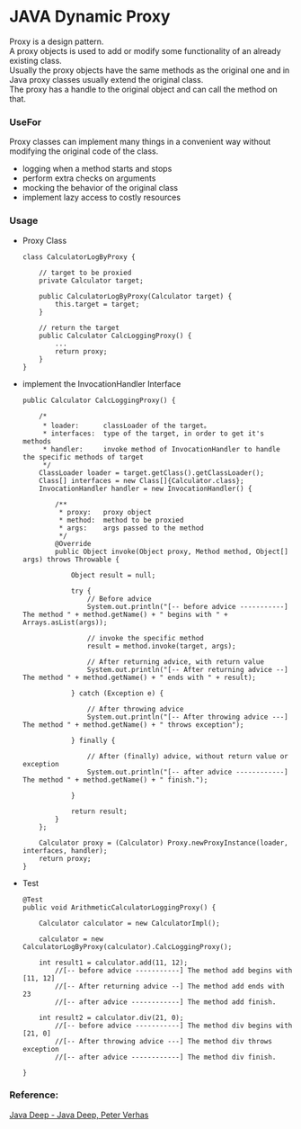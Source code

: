 # JAVA Dynamic Proxy

Proxy is a design pattern. <br>
A proxy objects is used to add or modify some functionality of an already existing class. <br>
Usually the proxy objects have the same methods as the original one and in Java proxy classes usually extend the original class. <br>
The proxy has a handle to the original object and can call the method on that.


### UseFor

Proxy classes can implement many things in a convenient way without modifying the original code of the class. 

* logging when a method starts and stops
* perform extra checks on arguments
* mocking the behavior of the original class
* implement lazy access to costly resources


### Usage

* Proxy Class

    ```
    class CalculatorLogByProxy {
    
        // target to be proxied
        private Calculator target;
    
        public CalculatorLogByProxy(Calculator target) {
            this.target = target;
        }
    
        // return the target
        public Calculator CalcLoggingProxy() {
            ...
            return proxy;
        }
    }
    ```

* implement the InvocationHandler Interface

    ```
    public Calculator CalcLoggingProxy() {
    
        /*
         * loader:      classLoader of the target。
         * interfaces:  type of the target, in order to get it's methods
         * handler:     invoke method of InvocationHandler to handle the specific methods of target
         */
        ClassLoader loader = target.getClass().getClassLoader();
        Class[] interfaces = new Class[]{Calculator.class};
        InvocationHandler handler = new InvocationHandler() {
    
            /**
             * proxy:   proxy object
             * method:  method to be proxied
             * args:    args passed to the method
             */
            @Override
            public Object invoke(Object proxy, Method method, Object[] args) throws Throwable {
    
                Object result = null;
    
                try {
                    // Before advice
                    System.out.println("[-- before advice -----------] The method " + method.getName() + " begins with " + Arrays.asList(args));
    
                    // invoke the specific method
                    result = method.invoke(target, args);
    
                    // After returning advice, with return value
                    System.out.println("[-- After returning advice --] The method " + method.getName() + " ends with " + result);
    
                } catch (Exception e) {
    
                    // After throwing advice
                    System.out.println("[-- After throwing advice ---] The method " + method.getName() + " throws exception");
    
                } finally {
    
                    // After (finally) advice, without return value or exception
                    System.out.println("[-- after advice ------------] The method " + method.getName() + " finish.");
    
                }
    
                return result;
            }
        };
    
        Calculator proxy = (Calculator) Proxy.newProxyInstance(loader, interfaces, handler);
        return proxy;
    }
    ```

* Test

    ```
    @Test
    public void ArithmeticCalculatorLoggingProxy() {
    
        Calculator calculator = new CalculatorImpl();
    
        calculator = new CalculatorLogByProxy(calculator).CalcLoggingProxy();
    
        int result1 = calculator.add(11, 12);
            //[-- before advice -----------] The method add begins with [11, 12]
            //[-- After returning advice --] The method add ends with 23
            //[-- after advice ------------] The method add finish.
        
        int result2 = calculator.div(21, 0);
            //[-- before advice -----------] The method div begins with [21, 0]
            //[-- After throwing advice ---] The method div throws exception
            //[-- after advice ------------] The method div finish.
    
    }
    ```


### Reference:

[Java Deep - Java Deep, Peter Verhas](https://javax0.wordpress.com/2016/01/20/java-dynamic-proxy/)


